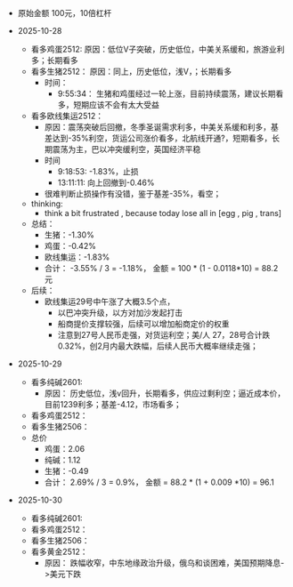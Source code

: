 - 原始金额 100元，10倍杠杆
- 2025-10-28 
  - 看多鸡蛋2512: 原因：低位V子突破，历史低位，中美关系缓和，旅游业利多；长期看多
  - 看多生猪2512： 原因：同上，历史低位，浅V，；长期看多
    - 时间： 
      - 9:55:34： 生猪和鸡蛋经过一轮上涨，目前持续震荡，建议长期看多，短期应该不会有太大受益
  - 看多欧线集运2512：
    - 原因：震荡突破后回撤，冬季圣诞需求利多，中美关系缓和利多，基差达到-35%利空，货运公司涨价看多，北航线开通?，短期看多，长期震荡为主，巴以冲突缓利空，英国经济平稳
    - 时间
      - 9:18:53: -1.83%，止损
      - 13:11:11: 向上回撤到-0.46%
    - 很难判断止损操作有没错，鉴于基差-35%，看空；
  - thinking:
    - think a bit frustrated , because today lose all in [egg , pig , trans]
  - 总结：
    - 生猪：-1.30%
    - 鸡蛋：-0.42%
    - 欧线集运：-1.83%
    - 合计： -3.55% / 3 = -1.18%， 金额 = 100 * (1 - 0.0118*10) = 88.2元
  - 后续：
    - 欧线集运29号中午涨了大概3.5个点，
      - 以巴冲突升级，以方对加沙发起打击
      - 船商提价支撑较强，后续可以增加船商定价的权重
      - 注意到27号人民币走强，对货运利空；美/人 27，28号合计跌0.32%，创2月内最大跌幅，后续人民币大概率继续走强；
      
    
- 2025-10-29
  - 看多纯碱2601: 
    - 原因： 历史低位，浅v回升，长期看多，供应过剩利空；逼近成本价，目前1239利多；基差-4.12，市场看多；
  - 看多鸡蛋2512：
  - 看多生猪2506：
  - 总价
    - 鸡蛋：2.06
    - 纯碱：1.12
    - 生猪：-0.49
    - 合计： 2.69% / 3 =  0.9%， 金额 = 88.2 * (1 + 0.009 *10) = 96.1

- 2025-10-30
  - 看多纯碱2601:
  - 看多鸡蛋2512：
  - 看多生猪2506：
  - 看多黄金2512：
    - 原因： 跌幅收窄，中东地缘政治升级，俄乌和谈困难，美国预期降息->美元下跌
